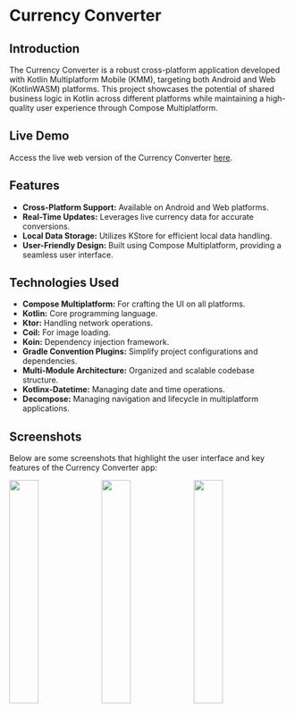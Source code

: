 # Currency Converter

## Introduction
The Currency Converter is a robust cross-platform application developed with Kotlin Multiplatform Mobile (KMM), targeting both Android and Web (KotlinWASM) platforms. This project showcases the potential of shared business logic in Kotlin across different platforms while maintaining a high-quality user experience through Compose Multiplatform.

## Live Demo
Access the live web version of the Currency Converter [here](https://currency-converter-1f075.web.app/).

## Features
- **Cross-Platform Support:** Available on Android and Web platforms.
- **Real-Time Updates:** Leverages live currency data for accurate conversions.
- **Local Data Storage:** Utilizes KStore for efficient local data handling.
- **User-Friendly Design:** Built using Compose Multiplatform, providing a seamless user interface.

## Technologies Used
- **Compose Multiplatform:** For crafting the UI on all platforms.
- **Kotlin:** Core programming language.
- **Ktor:** Handling network operations.
- **Coil:** For image loading.
- **Koin:** Dependency injection framework.
- **Gradle Convention Plugins:** Simplify project configurations and dependencies.
- **Multi-Module Architecture:** Organized and scalable codebase structure.
- **Kotlinx-Datetime:** Managing date and time operations.
- **Decompose:** Managing navigation and lifecycle in multiplatform applications.

## Screenshots
Below are some screenshots that highlight the user interface and key features of the Currency Converter app:

<p float="left">
  <img src="https://github.com/user-attachments/assets/19100831-2c29-43e0-bfa0-0b476e489b85" width="32%">
  <img src="https://github.com/user-attachments/assets/75679572-2869-4c28-a3c2-c5f2ea9c5037" width="32%">
  <img src="https://github.com/user-attachments/assets/e508a5d4-a1d6-4427-9dd5-734217c29f3b" width="32%">
</p>